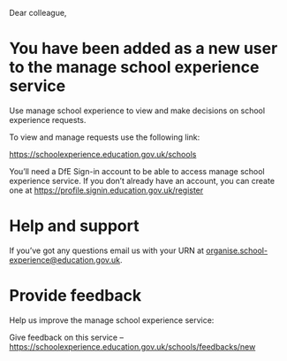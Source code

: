 Dear colleague,

# You have been added as a new user to the manage school experience service

Use manage school experience to view and make decisions on school experience requests.

To view and manage requests use the following link:

https://schoolexperience.education.gov.uk/schools

You’ll need a DfE Sign-in account to be able to access manage school experience service. If you don’t already have an account, you can create one at https://profile.signin.education.gov.uk/register

# Help and support

If you’ve got any questions email us with your URN at organise.school-experience@education.gov.uk.

# Provide feedback

Help us improve the manage school experience service:

Give feedback on this service – https://schoolexperience.education.gov.uk/schools/feedbacks/new
